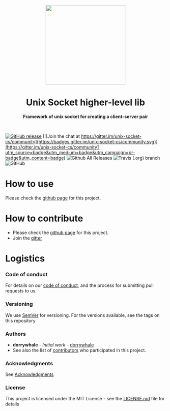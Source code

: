 <p align="center">
  <img width="250" src="LOGO">
</p>

<h1 align="center"> Unix Socket higher-level lib </h1>
<p align="center">
  <b>Framework of unix socket for creating a client-server pair</b>
</p>
<br>

[![GitHub release](https://img.shields.io/github/release/hellstein/unix-socket-cs.svg)](https://github.com/hellstein/unix-socket-cs/releases) [![Join the chat at https://gitter.im/unix-socket-cs/community](https://badges.gitter.im/unix-socket-cs/community.svg)](https://gitter.im/unix-socket-cs/community?utm_source=badge&utm_medium=badge&utm_campaign=pr-badge&utm_content=badge)
![Github All Releases](https://img.shields.io/github/downloads/hellstein/unix-socket-cs/total.svg)
![Travis (.org) branch](https://img.shields.io/travis/hellstein/unix-socket-cs/BRANCH.svg)
![GitHub](https://img.shields.io/github/license/hellstein/unix-socket-cs.svg)

# How to use 
Please check the [github page](https://hellstein.github.io/unix-socket-cs) for this project.

# How to contribute
* Please check the [github page](https://hellstein.github.io/unix-socket-cs) for this project.
* Join the [gitter](https://gitter.im/unix-socket-cs/community)

# Logistics
### Code of conduct
For details on our [code of conduct](https://github.com/hellstein/unix-socket-cs/blob/master/.github/CODE_OF_CONDUCT.md), and the process for submitting pull requests to us.
### Versioning
We use [SemVer](http://semver.org/) for versioning. For the versions available, see the tags on this repository
### Authors
* **dorrywhale** - *Initial work* - [dorrywhale](https://github.com/dorrywhale)
* See also the list of [contributors](https://github.com/hellstein/unix-socket-cs/graphs/contributors) who participated in this project.
### Acknowledgments
See [Acknowledgments](https://github.com/hellstein/unix-socket-cs/blob/master/.github/ACKNOWLEDGMENTS.md)
### License
This project is licensed under the MIT License - see the [LICENSE.md](https://github.com/hellstein/unix-socket-cs/blob/master/LICENSE.md) file for details
